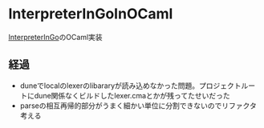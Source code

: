 # InterpreterInGoInOCaml

[InterpreterInGo](https://www.oreilly.co.jp/books/9784873118222/)のOCaml実装

## 経過

- duneでlocalのlexerのlibararyが読み込めなかった問題。プロジェクトルートにdune関係なくビルドしたlexer.cmaとかが残ってたせいだった
- parseの相互再帰的部分がうまく細かい単位に分割できないのでリファクタ考える
